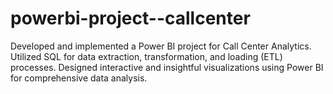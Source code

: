 # powerbi-project--callcenter
 Developed and implemented a Power BI project for Call Center Analytics.
 Utilized SQL for data extraction, transformation, and loading (ETL) processes.
 Designed interactive and insightful visualizations using Power BI for comprehensive data analysis.
